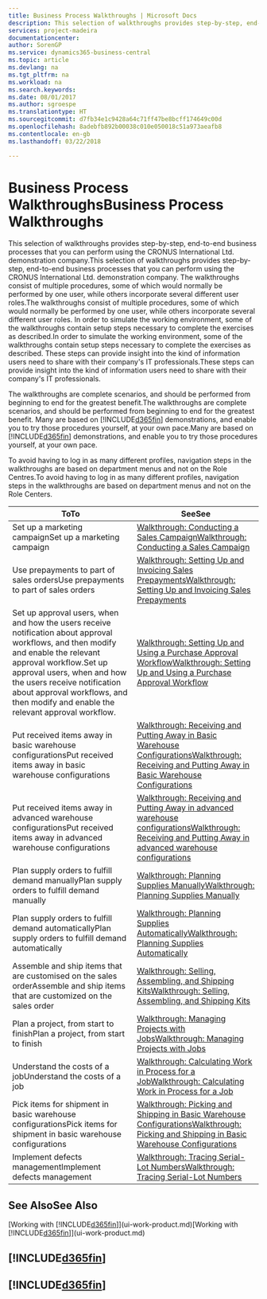 ```yaml
---
title: Business Process Walkthroughs | Microsoft Docs
description: This selection of walkthroughs provides step-by-step, end-to-end business processes that you can perform using the CRONUS International Ltd. demonstration company. The walkthroughs consist of multiple procedures, some of which would normally be performed by one user, while others incorporate several different user roles. In order to simulate the working environment, some of the walkthroughs contain setup steps necessary to complete the exercises as described. These steps can provide insight into the kind of information users need to share with their company's IT professionals.
services: project-madeira
documentationcenter: 
author: SorenGP
ms.service: dynamics365-business-central
ms.topic: article
ms.devlang: na
ms.tgt_pltfrm: na
ms.workload: na
ms.search.keywords: 
ms.date: 08/01/2017
ms.author: sgroespe
ms.translationtype: HT
ms.sourcegitcommit: d7fb34e1c9428a64c71ff47be8bcff174649c00d
ms.openlocfilehash: 8adebfb892b00038c010e050018c51a973aeafb8
ms.contentlocale: en-gb
ms.lasthandoff: 03/22/2018

---
```

# <a name="business-process-walkthroughs"></a><span data-ttu-id="319b5-106">Business Process Walkthroughs</span><span class="sxs-lookup"><span data-stu-id="319b5-106">Business Process Walkthroughs</span></span>
<span data-ttu-id="319b5-107">This selection of walkthroughs provides step-by-step, end-to-end business processes that you can perform using the CRONUS International Ltd. demonstration company.</span><span class="sxs-lookup"><span data-stu-id="319b5-107">This selection of walkthroughs provides step-by-step, end-to-end business processes that you can perform using the CRONUS International Ltd. demonstration company.</span></span> <span data-ttu-id="319b5-108">The walkthroughs consist of multiple procedures, some of which would normally be performed by one user, while others incorporate several different user roles.</span><span class="sxs-lookup"><span data-stu-id="319b5-108">The walkthroughs consist of multiple procedures, some of which would normally be performed by one user, while others incorporate several different user roles.</span></span> <span data-ttu-id="319b5-109">In order to simulate the working environment, some of the walkthroughs contain setup steps necessary to complete the exercises as described.</span><span class="sxs-lookup"><span data-stu-id="319b5-109">In order to simulate the working environment, some of the walkthroughs contain setup steps necessary to complete the exercises as described.</span></span> <span data-ttu-id="319b5-110">These steps can provide insight into the kind of information users need to share with their company's IT professionals.</span><span class="sxs-lookup"><span data-stu-id="319b5-110">These steps can provide insight into the kind of information users need to share with their company's IT professionals.</span></span>  

 <span data-ttu-id="319b5-111">The walkthroughs are complete scenarios, and should be performed from beginning to end for the greatest benefit.</span><span class="sxs-lookup"><span data-stu-id="319b5-111">The walkthroughs are complete scenarios, and should be performed from beginning to end for the greatest benefit.</span></span> <span data-ttu-id="319b5-112">Many are based on [!INCLUDE[d365fin](includes/d365fin_md.md)] demonstrations, and enable you to try those procedures yourself, at your own pace.</span><span class="sxs-lookup"><span data-stu-id="319b5-112">Many are based on [!INCLUDE[d365fin](includes/d365fin_md.md)] demonstrations, and enable you to try those procedures yourself, at your own pace.</span></span>  

 <span data-ttu-id="319b5-113">To avoid having to log in as many different profiles, navigation steps in the walkthroughs are based on department menus and not on the Role Centres.</span><span class="sxs-lookup"><span data-stu-id="319b5-113">To avoid having to log in as many different profiles, navigation steps in the walkthroughs are based on department menus and not on the Role Centers.</span></span>  

|<span data-ttu-id="319b5-114">To</span><span class="sxs-lookup"><span data-stu-id="319b5-114">To</span></span>|<span data-ttu-id="319b5-115">See</span><span class="sxs-lookup"><span data-stu-id="319b5-115">See</span></span>|  
|--------|---------|  
|<span data-ttu-id="319b5-116">Set up a marketing campaign</span><span class="sxs-lookup"><span data-stu-id="319b5-116">Set up a marketing campaign</span></span>|[<span data-ttu-id="319b5-117">Walkthrough: Conducting a Sales Campaign</span><span class="sxs-lookup"><span data-stu-id="319b5-117">Walkthrough: Conducting a Sales Campaign</span></span>](walkthrough-conducting-a-sales-campaign.md)|  
|<span data-ttu-id="319b5-118">Use prepayments to part of sales orders</span><span class="sxs-lookup"><span data-stu-id="319b5-118">Use prepayments to part of sales orders</span></span>|[<span data-ttu-id="319b5-119">Walkthrough: Setting Up and Invoicing Sales Prepayments</span><span class="sxs-lookup"><span data-stu-id="319b5-119">Walkthrough: Setting Up and Invoicing Sales Prepayments</span></span>](walkthrough-setting-up-and-invoicing-sales-prepayments.md)|  
|<span data-ttu-id="319b5-120">Set up approval users, when and how the users receive notification about approval workflows, and then modify and enable the relevant approval workflow.</span><span class="sxs-lookup"><span data-stu-id="319b5-120">Set up approval users, when and how the users receive notification about approval workflows, and then modify and enable the relevant approval workflow.</span></span>|[<span data-ttu-id="319b5-121">Walkthrough: Setting Up and Using a Purchase Approval Workflow</span><span class="sxs-lookup"><span data-stu-id="319b5-121">Walkthrough: Setting Up and Using a Purchase Approval Workflow</span></span>](walkthrough-setting-up-and-using-a-purchase-approval-workflow.md)|  
|<span data-ttu-id="319b5-122">Put received items away in basic warehouse configurations</span><span class="sxs-lookup"><span data-stu-id="319b5-122">Put received items away in basic warehouse configurations</span></span>|[<span data-ttu-id="319b5-123">Walkthrough: Receiving and Putting Away in Basic Warehouse Configurations</span><span class="sxs-lookup"><span data-stu-id="319b5-123">Walkthrough: Receiving and Putting Away in Basic Warehouse Configurations</span></span>](walkthrough-receiving-and-putting-away-in-basic-warehousing.md)|  
|<span data-ttu-id="319b5-124">Put received items away in advanced warehouse configurations</span><span class="sxs-lookup"><span data-stu-id="319b5-124">Put received items away in advanced warehouse configurations</span></span>|[<span data-ttu-id="319b5-125">Walkthrough: Receiving and Putting Away in advanced warehouse configurations</span><span class="sxs-lookup"><span data-stu-id="319b5-125">Walkthrough: Receiving and Putting Away in advanced warehouse configurations</span></span>](walkthrough-receiving-and-putting-away-in-advanced-warehousing.md)|  
|<span data-ttu-id="319b5-126">Plan supply orders to fulfill demand manually</span><span class="sxs-lookup"><span data-stu-id="319b5-126">Plan supply orders to fulfill demand manually</span></span>|[<span data-ttu-id="319b5-127">Walkthrough: Planning Supplies Manually</span><span class="sxs-lookup"><span data-stu-id="319b5-127">Walkthrough: Planning Supplies Manually</span></span>](walkthrough-planning-supplies-manually.md)|  
|<span data-ttu-id="319b5-128">Plan supply orders to fulfill demand automatically</span><span class="sxs-lookup"><span data-stu-id="319b5-128">Plan supply orders to fulfill demand automatically</span></span>|[<span data-ttu-id="319b5-129">Walkthrough: Planning Supplies Automatically</span><span class="sxs-lookup"><span data-stu-id="319b5-129">Walkthrough: Planning Supplies Automatically</span></span>](walkthrough-planning-supplies-automatically.md)|  
|<span data-ttu-id="319b5-130">Assemble and ship items that are customised on the sales order</span><span class="sxs-lookup"><span data-stu-id="319b5-130">Assemble and ship items that are customized on the sales order</span></span>|[<span data-ttu-id="319b5-131">Walkthrough: Selling, Assembling, and Shipping Kits</span><span class="sxs-lookup"><span data-stu-id="319b5-131">Walkthrough: Selling, Assembling, and Shipping Kits</span></span>](walkthrough-selling-assembling-and-shipping-kits.md)|  
|<span data-ttu-id="319b5-132">Plan a project, from start to finish</span><span class="sxs-lookup"><span data-stu-id="319b5-132">Plan a project, from start to finish</span></span>|[<span data-ttu-id="319b5-133">Walkthrough: Managing Projects with Jobs</span><span class="sxs-lookup"><span data-stu-id="319b5-133">Walkthrough: Managing Projects with Jobs</span></span>](walkthrough-managing-projects-with-jobs.md)|  
|<span data-ttu-id="319b5-134">Understand the costs of a job</span><span class="sxs-lookup"><span data-stu-id="319b5-134">Understand the costs of a job</span></span>|[<span data-ttu-id="319b5-135">Walkthrough: Calculating Work in Process for a Job</span><span class="sxs-lookup"><span data-stu-id="319b5-135">Walkthrough: Calculating Work in Process for a Job</span></span>](walkthrough-calculating-work-in-process-for-a-job.md)|  
|<span data-ttu-id="319b5-136">Pick items for shipment in basic warehouse configurations</span><span class="sxs-lookup"><span data-stu-id="319b5-136">Pick items for shipment in basic warehouse configurations</span></span>|[<span data-ttu-id="319b5-137">Walkthrough: Picking and Shipping in Basic Warehouse Configurations</span><span class="sxs-lookup"><span data-stu-id="319b5-137">Walkthrough: Picking and Shipping in Basic Warehouse Configurations</span></span>](walkthrough-picking-and-shipping-in-basic-warehousing.md)|  
|<span data-ttu-id="319b5-138">Implement defects management</span><span class="sxs-lookup"><span data-stu-id="319b5-138">Implement defects management</span></span>|[<span data-ttu-id="319b5-139">Walkthrough: Tracing Serial-Lot Numbers</span><span class="sxs-lookup"><span data-stu-id="319b5-139">Walkthrough: Tracing Serial-Lot Numbers</span></span>](walkthrough-tracing-serial-lot-numbers.md)|  

## <a name="see-also"></a><span data-ttu-id="319b5-140">See Also</span><span class="sxs-lookup"><span data-stu-id="319b5-140">See Also</span></span>
<span data-ttu-id="319b5-141">[Working with [!INCLUDE[d365fin](includes/d365fin_md.md)]](ui-work-product.md)</span><span class="sxs-lookup"><span data-stu-id="319b5-141">[Working with [!INCLUDE[d365fin](includes/d365fin_md.md)]](ui-work-product.md)</span></span>  

## [!INCLUDE[d365fin](includes/free_trial_md.md)]  
## [!INCLUDE[d365fin](includes/training_link_md.md)]

